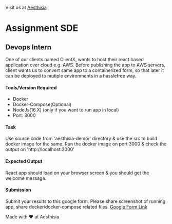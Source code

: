 Visit us at [Aesthisia](https://aesthisia.com)

# Assignment SDE 
## Devops Intern

One of our clients named ClientX, wants to host their react based application over cloud e.g. AWS. Before publishing the app to AWS servers, client wants us to convert same app to a containerized form, so that later it can be deployed to mutiple environments in a hasslefree way. 

#### Tools/Version Required
- Docker
- Docker-Compose(Optional)
- NodeJs(16.X) (only if you want to run app in local)
- Port: 3000

#### Task
Use source code from 'aesthisia-demo/' directory & use the src to build docker image for the same. 
Run the docker image on port 3000 & check the output on 'http://localhost:3000'

#### Expected Output

React app should load on your browser screen & you should get the welcome message. 

#### Submission

Submit your results to this google form. Please share screenshot of running app, share docker/docker-compose related files.
[Google Form Link](https://forms.gle/u2AdbmyEx9u2Z9rY8)

Made with ❤️ at Aesthisia
